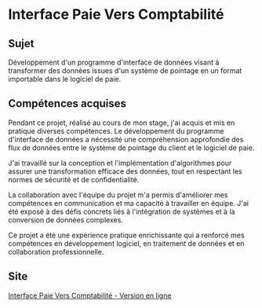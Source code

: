 # Interface Paie Vers Comptabilité

## Sujet

Développement d'un programme d'interface de données visant à transformer des données issues d'un système de pointage en un format importable dans le logiciel de paie.

## Compétences acquises

Pendant ce projet, réalisé au cours de mon stage, j'ai acquis et mis en pratique diverses compétences. Le développement du programme d'interface de données a nécessité une compréhension approfondie des flux de données entre le système de pointage du client et le logiciel de paie.

J'ai travaillé sur la conception et l'implémentation d'algorithmes pour assurer une transformation efficace des données, tout en respectant les normes de sécurité et de confidentialité.

La collaboration avec l'équipe du projet m'a permis d'améliorer mes compétences en communication et ma capacité à travailler en équipe. J'ai été exposé à des défis concrets liés à l'intégration de systèmes et à la conversion de données complexes.

Ce projet a été une expérience pratique enrichissante qui a renforcé mes compétences en développement logiciel, en traitement de données et en collaboration professionnelle.

## Site

[Interface Paie Vers Comptabilité - Version en ligne](https://bartzcyril.github.io/InterfacePaieVersComptabilite/)

